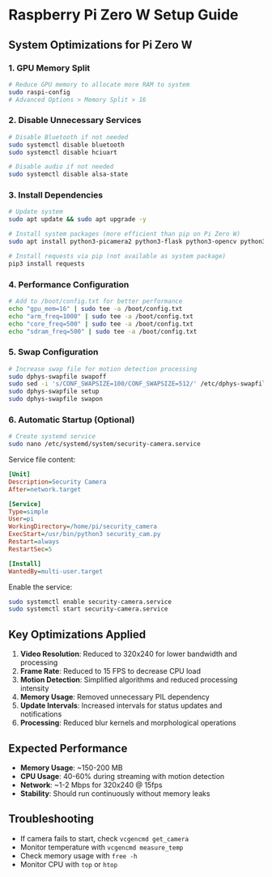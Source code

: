 # Raspberry Pi Zero W Setup Guide

## System Optimizations for Pi Zero W

### 1. GPU Memory Split
```bash
# Reduce GPU memory to allocate more RAM to system
sudo raspi-config
# Advanced Options > Memory Split > 16
```

### 2. Disable Unnecessary Services
```bash
# Disable Bluetooth if not needed
sudo systemctl disable bluetooth
sudo systemctl disable hciuart

# Disable audio if not needed
sudo systemctl disable alsa-state
```

### 3. Install Dependencies
```bash
# Update system
sudo apt update && sudo apt upgrade -y

# Install system packages (more efficient than pip on Pi Zero W)
sudo apt install python3-picamera2 python3-flask python3-opencv python3-numpy -y

# Install requests via pip (not available as system package)
pip3 install requests
```

### 4. Performance Configuration
```bash
# Add to /boot/config.txt for better performance
echo "gpu_mem=16" | sudo tee -a /boot/config.txt
echo "arm_freq=1000" | sudo tee -a /boot/config.txt
echo "core_freq=500" | sudo tee -a /boot/config.txt
echo "sdram_freq=500" | sudo tee -a /boot/config.txt
```

### 5. Swap Configuration
```bash
# Increase swap file for motion detection processing
sudo dphys-swapfile swapoff
sudo sed -i 's/CONF_SWAPSIZE=100/CONF_SWAPSIZE=512/' /etc/dphys-swapfile
sudo dphys-swapfile setup
sudo dphys-swapfile swapon
```

### 6. Automatic Startup (Optional)
```bash
# Create systemd service
sudo nano /etc/systemd/system/security-camera.service
```

Service file content:
```ini
[Unit]
Description=Security Camera
After=network.target

[Service]
Type=simple
User=pi
WorkingDirectory=/home/pi/security_camera
ExecStart=/usr/bin/python3 security_cam.py
Restart=always
RestartSec=5

[Install]
WantedBy=multi-user.target
```

Enable the service:
```bash
sudo systemctl enable security-camera.service
sudo systemctl start security-camera.service
```

## Key Optimizations Applied

1. **Video Resolution**: Reduced to 320x240 for lower bandwidth and processing
2. **Frame Rate**: Reduced to 15 FPS to decrease CPU load
3. **Motion Detection**: Simplified algorithms and reduced processing intensity
4. **Memory Usage**: Removed unnecessary PIL dependency
5. **Update Intervals**: Increased intervals for status updates and notifications
6. **Processing**: Reduced blur kernels and morphological operations

## Expected Performance
- **Memory Usage**: ~150-200 MB
- **CPU Usage**: 40-60% during streaming with motion detection
- **Network**: ~1-2 Mbps for 320x240 @ 15fps
- **Stability**: Should run continuously without memory leaks

## Troubleshooting
- If camera fails to start, check `vcgencmd get_camera`
- Monitor temperature with `vcgencmd measure_temp`
- Check memory usage with `free -h`
- Monitor CPU with `top` or `htop`